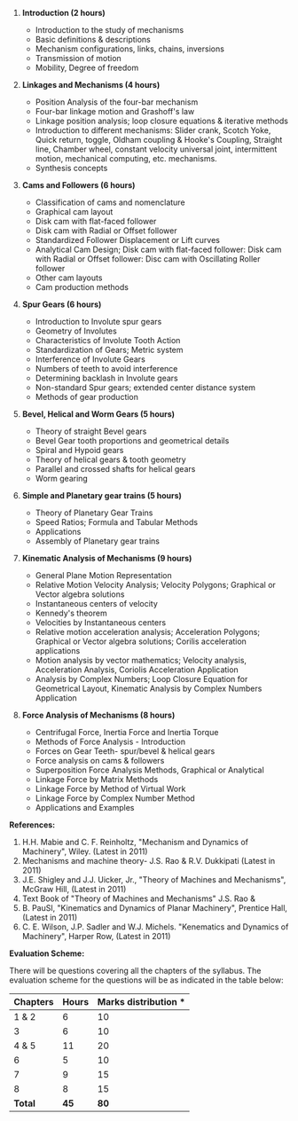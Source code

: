 1. **Introduction (2 hours)**
    * Introduction to the study of mechanisms
    * Basic definitions & descriptions
    * Mechanism configurations, links, chains, inversions
    * Transmission of motion
    * Mobility, Degree of freedom

2. **Linkages and Mechanisms (4 hours)**
    * Position Analysis of the four-bar mechanism
    * Four-bar linkage motion and Grashoff's law
    * Linkage position analysis; loop closure equations & iterative methods
    * Introduction to different mechanisms: Slider crank, Scotch Yoke, Quick return, toggle, Oldham coupling & Hooke's Coupling, Straight line, Chamber wheel, constant velocity universal joint, intermittent motion, mechanical computing, etc. mechanisms.
    * Synthesis concepts

3. **Cams and Followers (6 hours)**
    * Classification of cams and nomenclature
    * Graphical cam layout
    * Disk cam with flat-faced follower
    * Disk cam with Radial or Offset follower
    * Standardized Follower Displacement or Lift curves
    * Analytical Cam Design; Disk cam with flat-faced follower: Disk cam with Radial or Offset follower: Disc cam with Oscillating Roller follower
    * Other cam layouts
    * Cam production methods

4. **Spur Gears (6 hours)**
    * Introduction to Involute spur gears
    * Geometry of Involutes
    * Characteristics of Involute Tooth Action
    * Standardization of Gears; Metric system
    * Interference of Involute Gears
    * Numbers of teeth to avoid interference
    * Determining backlash in Involute gears
    * Non-standard Spur gears; extended center distance system
    * Methods of gear production

5. **Bevel, Helical and Worm Gears (5 hours)**
    * Theory of straight Bevel gears
    * Bevel Gear tooth proportions and geometrical details
    * Spiral and Hypoid gears
    * Theory of helical gears & tooth geometry
    * Parallel and crossed shafts for helical gears
    * Worm gearing

6. **Simple and Planetary gear trains (5 hours)**
    * Theory of Planetary Gear Trains
    * Speed Ratios; Formula and Tabular Methods
    * Applications
    * Assembly of Planetary gear trains

7. **Kinematic Analysis of Mechanisms (9 hours)**
    * General Plane Motion Representation
    * Relative Motion Velocity Analysis; Velocity Polygons; Graphical or Vector algebra solutions
    * Instantaneous centers of velocity
    * Kennedy's theorem
    * Velocities by Instantaneous centers
    * Relative motion acceleration analysis; Acceleration Polygons; Graphical or Vector algebra solutions; Corilis acceleration applications
    * Motion analysis by vector mathematics; Velocity analysis, Acceleration Analysis, Coriolis Acceleration Application
    * Analysis by Complex Numbers; Loop Closure Equation for Geometrical Layout, Kinematic Analysis by Complex Numbers Application

8. **Force Analysis of Mechanisms (8 hours)**
    * Centrifugal Force, Inertia Force and Inertia Torque
    * Methods of Force Analysis - Introduction
    * Forces on Gear Teeth- spur/bevel & helical gears
    * Force analysis on cams & followers
    * Superposition Force Analysis Methods, Graphical or Analytical
    * Linkage Force by Matrix Methods
    * Linkage Force by Method of Virtual Work
    * Linkage Force by Complex Number Method
    * Applications and Examples

**References:**

1. H.H. Mabie and C. F. Reinholtz, "Mechanism and Dynamics of Machinery", Wiley. (Latest in 2011)
2. Mechanisms and machine theory- J.S. Rao & R.V. Dukkipati (Latest in 2011)
3. J.E. Shigley and J.J. Uicker, Jr., "Theory of Machines and Mechanisms", McGraw Hill, (Latest in 2011)
4. Text Book of "Theory of Machines and Mechanisms" J.S. Rao &
5. B. PauSl, "Kinematics and Dynamics of Planar Machinery", Prentice Hall, (Latest in 2011)
6. C. E. Wilson, J.P. Sadler and W.J. Michels. "Kenematics and Dynamics of Machinery", Harper Row, (Latest in 2011)

**Evaluation Scheme:**

There will be questions covering all the chapters of the syllabus. The evaluation scheme for the questions will be as indicated in the table below:

| Chapters  | Hours  | Marks distribution * |
| --------- | ------ | -------------------- |
| 1 & 2     | 6      | 10                   |
| 3         | 6      | 10                   |
| 4 & 5     | 11     | 20                   |
| 6         | 5      | 10                   |
| 7         | 9      | 15                   |
| 8         | 8      | 15                   |
| **Total** | **45** | **80**               |


